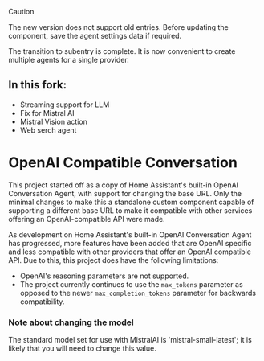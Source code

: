 >[!CAUTION]
>The new version does not support old entries. Before updating the component, save the agent settings data if required.

The transition to subentry is complete. It is now convenient to create multiple agents for a single provider.

## In this fork:
* Streaming support for LLM
* Fix for Mistral AI
* Mistral Vision action
* Web serch agent

# OpenAI Compatible Conversation
This project started off as a copy of Home Assistant's built-in OpenAI Conversation Agent, with support for changing the base URL. Only the minimal changes to make this a standalone custom component capable of supporting a different base URL to make it compatible with other services offering an OpenAI-compatible API were  made.

As development on Home Assistant's built-in OpenAI Conversation Agent has progressed, more features have been added that are OpenAI specific and less compatible with other providers that offer an OpenAI compatible API. Due to this, this project does have the following limitations:

* OpenAI's reasoning parameters are not supported.
* The project currently continues to use the `max_tokens` parameter as opposed to the newer `max_completion_tokens` parameter for backwards compatibility.

### Note about changing the model

The standard model set for use with MistralAI is 'mistral-small-latest'; it is likely that you will need to change this value.
